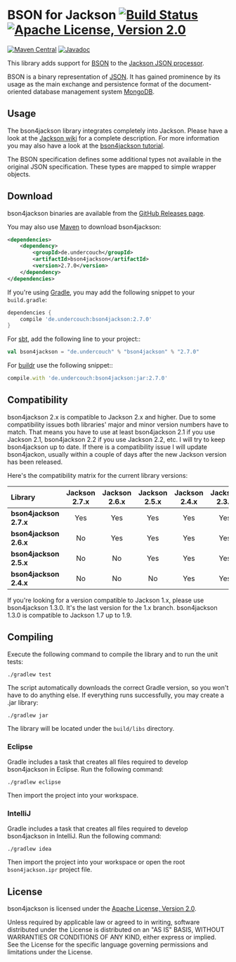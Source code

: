 # BSON for Jackson [![Build Status](https://travis-ci.org/michel-kraemer/bson4jackson.svg?branch=master)](https://travis-ci.org/michel-kraemer/bson4jackson) [![Apache License, Version 2.0](https://img.shields.io/badge/license-Apache--2.0-blue.svg)](http://www.apache.org/licenses/LICENSE-2.0)
[![Maven Central](https://maven-badges.herokuapp.com/maven-central/de.undercouch/bson4jackson/badge.svg)](https://maven-badges.herokuapp.com/maven-central/de.undercouch/bson4jackson)
[![Javadoc](https://javadoc-emblem.rhcloud.com/doc/de.undercouch/bson4jackson/badge.svg)](http://www.javadoc.io/doc/de.undercouch/bson4jackson)

This library adds support for [BSON](http://bsonspec.org) to the
[Jackson JSON processor](https://github.com/FasterXML/jackson).

BSON is a binary representation of [JSON](http://json.org/). It has
gained prominence by its usage as the main exchange and persistence
format of the document-oriented database management system
[MongoDB](http://www.mongodb.org).

## Usage

The bson4jackson library integrates completely into Jackson. Please have
a look at the [Jackson wiki](http://wiki.fasterxml.com/JacksonDocumentation)
for a complete description. For more information you may also have a
look at the [bson4jackson tutorial](http://www.michel-kraemer.com/binary-json-with-bson4jackson).

The BSON specification defines some additional types not available in
the original JSON specification. These types are mapped to simple
wrapper objects.

## Download

bson4jackson binaries are available from the
[GitHub Releases page](https://github.com/michel-kraemer/bson4jackson/releases>).

You may also use [Maven](http://maven.apache.org/) to download bson4jackson:

```xml
<dependencies>
    <dependency>
        <groupId>de.undercouch</groupId>
        <artifactId>bson4jackson</artifactId>
        <version>2.7.0</version>
    </dependency>
</dependencies>
```

If you're using [Gradle](http://www.gradle.org/), you may add the
following snippet to your `build.gradle`:

```gradle
dependencies {
    compile 'de.undercouch:bson4jackson:2.7.0'
}
```

For [sbt](http://code.google.com/p/simple-build-tool/),
add the following line to your project::

```sbt
val bson4jackson = "de.undercouch" % "bson4jackson" % "2.7.0"
```

For [buildr](http://buildr.apache.org/) use the following snippet::

```ruby
compile.with 'de.undercouch:bson4jackson:jar:2.7.0'
```

## Compatibility

bson4jackson 2.x is compatible to Jackson 2.x and higher. Due to some
compatibility issues both libraries' major and minor version numbers
have to match. That means you have to use at least bson4jackson 2.1
if you use Jackson 2.1, bson4jackson 2.2 if you use Jackson 2.2, etc.
I will try to keep bson4jackson up to date. If there is a compatibility
issue I will update bson4jackon, usually within a couple of days after
the new Jackson version has been released.

Here's the compatibility matrix for the current library versions:

Library                | Jackson 2.7.x | Jackson 2.6.x | Jackson 2.5.x | Jackson 2.4.x | Jackson 2.3.x
:----------------------|:-------------:|:-------------:|:-------------:|:-------------:|:-------------:
**bson4jackson 2.7.x** |      Yes      |      Yes      |      Yes      |      Yes      |      Yes
**bson4jackson 2.6.x** |      No       |      Yes      |      Yes      |      Yes      |      Yes
**bson4jackson 2.5.x** |      No       |      No       |      Yes      |      Yes      |      Yes
**bson4jackson 2.4.x** |      No       |      No       |      No       |      Yes      |      Yes

If you're looking for a version compatible to Jackson 1.x, please use
bson4jackson 1.3.0. It's the last version for the 1.x branch.
bson4jackson 1.3.0 is compatible to Jackson 1.7 up to 1.9.

## Compiling

Execute the following command to compile the library and to run the
unit tests:

    ./gradlew test

The script automatically downloads the correct Gradle version, so you
won't have to do anything else. If everything runs successfully, you
may create a .jar library:

    ./gradlew jar

The library will be located under the `build/libs` directory.

### Eclipse

Gradle includes a task that creates all files required to develop
bson4jackson in Eclipse. Run the following command:

    ./gradlew eclipse

Then import the project into your workspace.

### IntelliJ

Gradle includes a task that creates all files required to develop
bson4jackson in IntelliJ. Run the following command:

    ./gradlew idea

Then import the project into your workspace or open the root `bson4jackson.ipr`
project file.

## License

bson4jackson is licensed under the
[Apache License, Version 2.0](http://www.apache.org/licenses/LICENSE-2.0).

Unless required by applicable law or agreed to in writing, software
distributed under the License is distributed on an "AS IS" BASIS,
WITHOUT WARRANTIES OR CONDITIONS OF ANY KIND, either express or implied.
See the License for the specific language governing permissions and
limitations under the License.
